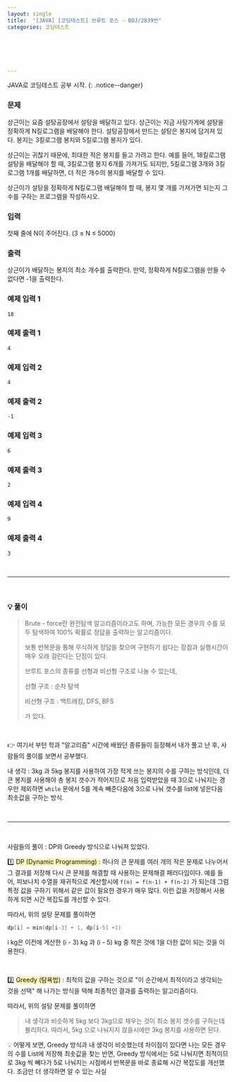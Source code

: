 ```yaml
---
layout: single
title:  "[JAVA] [코딩테스트] 브루트 포스 - BOJ/2839번"
categories: 코딩테스트






---
```


JAVA로 코딩테스트 공부 시작.
{: .notice--danger}

### 문제

상근이는 요즘 설탕공장에서 설탕을 배달하고 있다. 상근이는 지금 사탕가게에 설탕을 정확하게 N킬로그램을 배달해야 한다. 설탕공장에서 만드는 설탕은 봉지에 담겨져 있다. 봉지는 3킬로그램 봉지와 5킬로그램 봉지가 있다.

상근이는 귀찮기 때문에, 최대한 적은 봉지를 들고 가려고 한다. 예를 들어, 18킬로그램 설탕을 배달해야 할 때, 3킬로그램 봉지 6개를 가져가도 되지만, 5킬로그램 3개와 3킬로그램 1개를 배달하면, 더 적은 개수의 봉지를 배달할 수 있다.

상근이가 설탕을 정확하게 N킬로그램 배달해야 할 때, 봉지 몇 개를 가져가면 되는지 그 수를 구하는 프로그램을 작성하시오.

### 입력

첫째 줄에 N이 주어진다. (3 ≤ N ≤ 5000)

### 출력

상근이가 배달하는 봉지의 최소 개수를 출력한다. 만약, 정확하게 N킬로그램을 만들 수 없다면 -1을 출력한다.

### 예제 입력 1

```
18
```

### 예제 출력 1

```
4
```

### 예제 입력 2

```
4
```

### 예제 출력 2

```
-1
```

### 예제 입력 3

```
6
```

### 예제 출력 3

```
2
```

### 예제 입력 4

```
9
```

### 예제 출력 4

```
3
```



<br/>

<hr/>

<br/>

### 💡 풀이

<script src="https://gist.github.com/Hanseung2/a7b7d43c63ccd8f5e668e9424c6c4c7c.js"></script>

> Brute - force란 완전탐색 알고리즘이라고도 하며, 가능한 모든 경우의 수를 모두 탐색하여 100% 확률로 정답을 출력하는 알고리즘이다. 
>
> 보통 반복문을 통해 무식하게 정답을 찾으며 구현하기 쉽다는 장점과 실행시간이 매우 오래 걸린다는 단점이 있다.
>
> 브루트 포스의 종류를 선형과 비선형 구조로 나눌 수 있는데, 
>
> 선형 구조 : 순차 탐색
>
> 비선형 구조 : 백트래킹, DFS, BFS
>
> 가 있다.

<br/>

👉 여기서 부턴 학과 "알고리즘" 시간에 배웠던 종류들이 등장해서 내가 풀고 난 후, 사람들의 풀이를 보면서 공부했다.

내 생각 : 3kg 과 5kg 봉지를 사용하여 가장 적게 쓰는 봉지의 수를 구하는 방식인데, 더 큰 봉지를 사용해야 총 봉지 갯수가 적어지므로 처음 입력받았을 때 3으로 나눠지는 경우만 제외하면 `while` 문에서 5를 계속 빼준다음에 3으로 나눠 갯수를 list에 넣은다음 최솟값을 구하는 방식.

<br/>

<hr/>

<br/>

사람들의 풀이 : DP와 Greedy 방식으로 나눠져 있었다.

1️⃣ <span style="background-color:#fff5b1">DP (Dynamic Programming) </span>: 하나의 큰 문제를 여러 개의 작은 문제로 나누어서 그 결과를 저장해 다시 큰 문제를 해결할 때 사용하는 문제해결 패러다임이다. 예를 들어, 피보나치 수열을 재귀적으로 계산할시에 `f(n) = f(n-1) + f(n-2)` 가 되는데 그럼 특정 값을 구하기 위해서 같은 값이 필요한 경우가 매우 많다. 이런 값을 저장해서 사용하게 되면 시간 복잡도를 개선할 수 있다.

 따라서, 위의 설탕 문제를 풀이하면

```c
dp[i] = min(dp[i-3] + 1, dp[i-5] +1)
```

i kg은 이전에 계산한 (i - 3) kg 과 (i - 5) kg 중 작은 것에 1을 더한 값이 되는 것을 이용한다.

<br/>

2️⃣ <span style="background-color:#fff5b1">Greedy (탐욕법)</span> : 최적의 값을 구하는 것으로 "이 순간에서 최적이라고 생각되는 것을 선택" 해 나가는 방식을 택해 최종적인 결과를 출력하는 알고리즘이다. 

따라서, 위의 설탕 문제를 풀이하면

> 내 생각과 비슷하게 5kg 보다 3kg으로 채우는 것이 최소 봉지 갯수를 구하는데 불리하다.
> 따라서, 5kg 으로 나눠지지 않을시에만 3kg 봉지를 사용하면 된다.



💡 어떻게 보면, Greedy 방식과 내 생각이 비슷했는데 차이점이 있다면 나는 모든 경우의 수를 List에 저장해 최솟값을 찾는 반면, Greedy 방식에서는 5로 나눠지면 최적이므로 3kg 씩 빼다가 5로 나눠지는 시점에서 반복문을 바로 종료해 시간 복잡도를 개선했다. 조금만 더 생각하면 알 수 있는 사실
